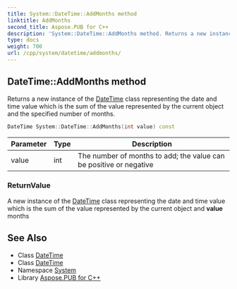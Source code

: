 ```yaml
---
title: System::DateTime::AddMonths method
linktitle: AddMonths
second_title: Aspose.PUB for C++
description: 'System::DateTime::AddMonths method. Returns a new instance of the DateTime class representing the date and time value which is the sum of the value represented by the current object and the specified number of months in C++.'
type: docs
weight: 700
url: /cpp/system/datetime/addmonths/
---
```

## DateTime::AddMonths method


Returns a new instance of the [DateTime](../) class representing the date and time value which is the sum of the value represented by the current object and the specified number of months.

```cpp
DateTime System::DateTime::AddMonths(int value) const
```


| Parameter | Type | Description |
| --- | --- | --- |
| value | int | The number of months to add; the value can be positive or negative |

### ReturnValue

A new instance of the [DateTime](../) class representing the date and time value which is the sum of the value represented by the current object and **value** months

## See Also

* Class [DateTime](../)
* Class [DateTime](../)
* Namespace [System](../../)
* Library [Aspose.PUB for C++](../../../)
